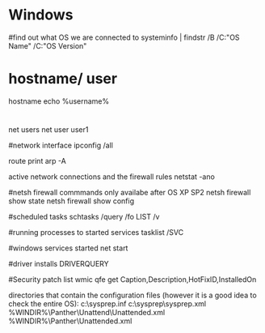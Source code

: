 # Windows
#find out what OS we are connected to
systeminfo | findstr /B /C:"OS Name" /C:"OS Version"

# hostname/ user
hostname
echo %username%

#
net users
net user user1

#network interface
ipconfig /all

route print
arp -A

active network connections and the firewall rules
netstat -ano

#netsh firewall commmands only availabe after OS XP SP2
netsh firewall show state
netsh firewall show config

#scheduled tasks
schtasks /query /fo LIST /v

#running processes to started services
tasklist /SVC

#windows services started
net start

#driver installs
DRIVERQUERY

#Security patch list
wmic qfe get Caption,Description,HotFixID,InstalledOn

directories that contain the configuration files (however it is a good idea to check the entire OS):
c:\sysprep.inf
c:\sysprep\sysprep.xml
%WINDIR%\Panther\Unattend\Unattended.xml
%WINDIR%\Panther\Unattended.xml


